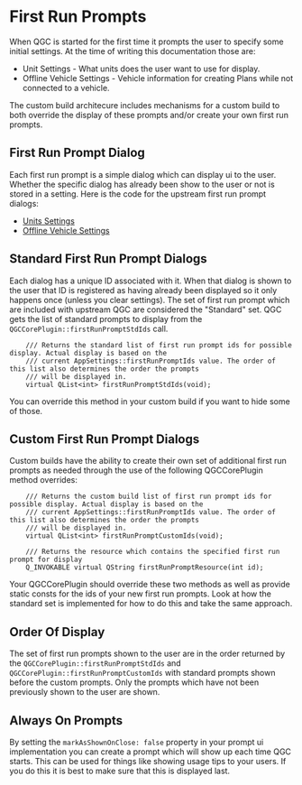# First Run Prompts

When QGC is started for the first time it prompts the user to specify some initial settings. At the time of writing this documentation those are:

- Unit Settings - What units does the user want to use for display.
- Offline Vehicle Settings - Vehicle information for creating Plans while not connected to a vehicle.

The custom build architecure includes mechanisms for a custom build to both override the display of these prompts and/or create your own first run prompts.

## First Run Prompt Dialog

Each first run prompt is a simple dialog which can display ui to the user. Whether the specific dialog has already been show to the user or not is stored in a setting. Here is the code for the upstream first run prompt dialogs:

- [Units Settings](https://github.com/mavlink/qgroundcontrol/blob/master/src/FirstRunPromptDialogs/UnitsFirstRunPrompt.qml)
- [Offline Vehicle Settings](https://github.com/mavlink/qgroundcontrol/blob/master/src/FirstRunPromptDialogs/OfflineVehicleFirstRunPrompt.qml)

## Standard First Run Prompt Dialogs

Each dialog has a unique ID associated with it. When that dialog is shown to the user that ID is registered as having already been displayed so it only happens once (unless you clear settings). The set of first run prompt which are included with upstream QGC are considered the "Standard" set. QGC gets the list of standard prompts to display from the `QGCCorePlugin::firstRunPromptStdIds` call.

```
    /// Returns the standard list of first run prompt ids for possible display. Actual display is based on the
    /// current AppSettings::firstRunPromptIds value. The order of this list also determines the order the prompts
    /// will be displayed in.
    virtual QList<int> firstRunPromptStdIds(void);
```

You can override this method in your custom build if you want to hide some of those.

## Custom First Run Prompt Dialogs

Custom builds have the ability to create their own set of additional first run prompts as needed through the use of the following QGCCorePlugin method overrides:

```
    /// Returns the custom build list of first run prompt ids for possible display. Actual display is based on the
    /// current AppSettings::firstRunPromptIds value. The order of this list also determines the order the prompts
    /// will be displayed in.
    virtual QList<int> firstRunPromptCustomIds(void);
```

```
    /// Returns the resource which contains the specified first run prompt for display
    Q_INVOKABLE virtual QString firstRunPromptResource(int id);
```

Your QGCCorePlugin should override these two methods as well as provide static consts for the ids of your new first run prompts. Look at how the standard set is implemented for how to do this and take the same approach.

## Order Of Display

The set of first run prompts shown to the user are in the order returned by the `QGCCorePlugin::firstRunPromptStdIds` and `QGCCorePlugin::firstRunPromptCustomIds` with standard prompts shown before the custom prompts. Only the prompts which have not been previously shown to the user are shown.

## Always On Prompts

By setting the `markAsShownOnClose: false` property in your prompt ui implementation you can create a prompt which will show up each time QGC starts. This can be used for things like showing usage tips to your users. If you do this it is best to make sure that this is displayed last.
